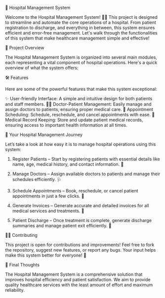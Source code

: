 🏥 Hospital Management System

Welcome to the Hospital Management System! 💉🏥 This project is designed to streamline and automate the core operations of a hospital. From patient registration to discharge, and everything in between, this system ensures efficient and error-free management. Let's walk through the functionalities of this system that make healthcare management simple and effective!

🚀 Project Overview

The Hospital Management System is organized into several main modules, each representing a vital component of hospital operations. Here's a quick overview of what the system offers:

🛠 Features

Here are some of the powerful features that make this system exceptional:

✨ User-friendly Interface: A simple and intuitive design for both patients and staff members. 👨‍⚕ Doctor-Patient Management: Easily manage and assign doctors to patients, ensuring proper medical care. 📅 Appointment Scheduling: Schedule, reschedule, and cancel appointments with ease. 💊 Medical Record Keeping: Store and update patient medical records, ensuring access to important health information at all times. 

🏥 Your Hospital Management Journey

Let’s take a look at how easy it is to manage hospital operations using this system:

1. Register Patients – Start by registering patients with essential details like name, age, medical history, and contact information. 📝


2. Manage Doctors – Assign available doctors to patients and manage their schedules efficiently. 🩺


3. Schedule Appointments – Book, reschedule, or cancel patient appointments in just a few clicks. 📅


4. Generate Invoices – Generate accurate and detailed invoices for all medical services and treatments. 💊


5. Patient Discharge – Once treatment is complete, generate discharge summaries and manage patient exit efficiently. 🏥



👨‍💻 Contributing

This project is open for contributions and improvements! Feel free to fork the repository, suggest new features, or report any bugs. Your input helps make this system better for everyone! 🚀

🌟 Final Thoughts

The Hospital Management System is a comprehensive solution that improves hospital efficiency and patient satisfaction. We aim to provide quality healthcare services with the least amount of effort and maximum reliability.
